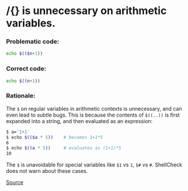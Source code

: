 # $/${} is unnecessary on arithmetic variables.

### Problematic code:

```sh
echo $(($n+1))
```

### Correct code:

```sh
echo $((n+1))
```

### Rationale:

The `$` on regular variables in arithmetic contexts is unnecessary, and can even lead to subtle bugs. This is because the contents of `$((..))` is first expanded into a string, and then evaluated as an expression:

```sh
$ a='1+1'
$ echo $(($a * 5))    # becomes 1+1*5
6
$ echo $((a * 5))     # evaluates as (1+1)*5
10
```

The `$` is unavoidable for special variables like `$1` vs `1`, `$#` vs `#`. ShellCheck does not warn about these cases.

[Source](https://github.com/koalaman/shellcheck/wiki/SC2004)

